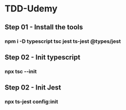 # TDD-Udemy


## Step 01 - Install the tools
### npm i -D typescript tsc jest ts-jest @types/jest

## Step 02 - Init typescript 
### npx tsc --init

## Step 02 - Init Jest 
### npx ts-jest config:init
